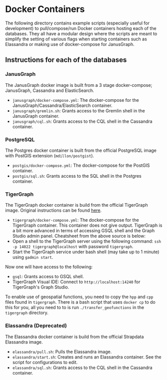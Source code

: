 # Docker Containers

The following directory contains example scripts (especially useful for development) to pull/compose/run Docker containers hosting each of the databases. They all have a modular design where the scripts are meant to simplify the setting of various flags when starting containers such as Elassandra or making use of docker-compose for JanusGraph.

## Instructions for each of the databases

### JanusGraph

The JanusGraph docker image is built from a 3 stage docker-compose; JanusGraph, Cassandra and ElasticSearch.
* `janusgraph/docker-compose.yml`: The docker-compose for the JanusGraph/Cassandra/ElasticSearch container.
* `janusgraph/gremlin.sh`: Grants access to the Gremlin shell in the JanusGraph container.
* `janusgraph/cql.sh`: Grants access to the CQL shell in the Cassandra container.

### PostgreSQL 

The Postgres docker container is built from the official PostgreSQL image with PostGIS extension (`mdillon/postgist`).
* `postgis/docker-compose.yml`: The docker-compose for the PostGIS container.
* `postgis/sql.sh`: Grants access to the SQL shell in the Postgres container.

### TigerGraph 

The TigerGraph docker container is build from the official TigerGraph image. Original instructions can be found [here](https://github.com/tigergraph/ecosys/blob/master/guru_scripts/docker/README.md).
* `tigergraph/docker-compose.yml`: The docker-compose for the TigerGraph container. This container does not give output.
TigerGraph is a bit more advanced in terms of accessing GSQL shell and the Graph Studio admin panel. Cheatsheet from the above source is below:
* Open a shell to the TigerGraph server using the following command: `ssh -p 14022 tigergraph@localhost` with password `tigergraph`.
* Start the TigerGraph service under bash shell (may take up to 1 minute) using `gadmin start`.

Now one will have access to the following:
* `gsql`: Grants access to GSQL shell.
* TigerGraph Visual IDE: Connect to `http://localhost:14240` for TigerGraph's Graph Studio.

To enable use of geospatial functions, you need to copy the `hpp` and `cpp` files found in `tigergraph`. There is a bash script that uses `docker cp` to do this for you, all you need to to is run `./transfer_geofunctions` in the `tigergraph` directory.

### Elassandra (Deprecated)

The Elassandra docker container is build from the official Strapdata Elassandra image.
* `elassandra/pull.sh`: Pulls the Elassandra image.
* `elassandra/start.sh`: Creates and runs an Elassandra container. See the script for configurations to edit.
* `elassandra/sql.sh`: Grants access to the CQL shell in the Cassandra container.
